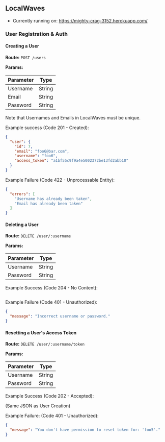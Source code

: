 ## LocalWaves

* Currently running on: https://mighty-crag-3152.herokuapp.com/

### User Registration & Auth

#### Creating a User

**Route:** `POST /users`

**Params:**

| Parameter |  Type  |
| --------- |  ----  |
|  Username | String |
|  Email    | String |
|  Password | String |

Note that Usernames and Emails in LocalWaves must be unique.

Example success (Code 201 - Created):

```json
{
  "user": {
    "id": 7,
    "email": "foo6@bar.com",
    "username": "foo6",
    "access_token": "a1bf55c9f9a4e5002372be13fd2abb10"
  }
}
```

Example Failure (Code 422 - Unprocessable Entity):

```json
{
  "errors": [
    "Username has already been taken",
    "Email has already been taken"
  ]
}
```

#### Deleting a User

**Route:** `DELETE /user/:username`

**Params:**

| Parameter | Type   |
| --------- | ------ |
| Username  | String |
| Password  | String |

Example Success (Code 204 - No Content):

```json
```

Example Failure (Code 401 - Unauthorized):

```json
{
  "message": "Incorrect username or password."
}
```

#### Resetting a User's Access Token

**Route:** `DELETE /user/:username/token`

**Params:**

| Parameter | Type   |
| --------- | ------ |
| Username  | String |
| Password  | String |

Example Success (Code 202 - Accepted):

(Same JSON as User Creation)

Example Failure: (Code 401 - Unauthorized):

```json
{
  "message": "You don't have permission to reset token for: 'foo5'."
}
```
